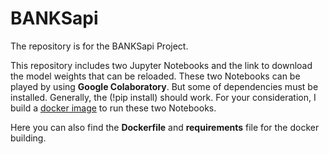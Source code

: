 # BANKSapi
The repository is for the BANKSapi Project.  

This repository includes two Jupyter Notebooks and the link to download the model weights that can be reloaded.
These two Notebooks can be played by using **Google Colaboratory**. But some of dependencies must be installed. Generally, the (!pip install) should work. For your consideration, I build a [docker image](https://hub.docker.com/r/cican) to run these two Notebooks. 

Here you can also find the **Dockerfile** and **requirements** file for the docker building.
